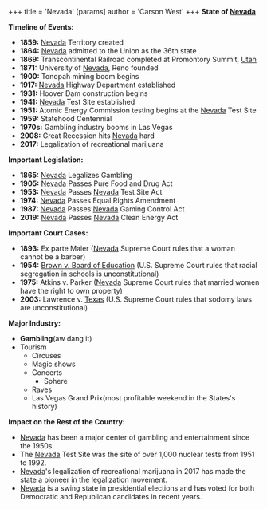 +++
 title = 'Nevada'
[params]
	author = 'Carson West'
+++
**State of [Nevada](./../nevada/)**

**Timeline of Events:**

* **1859:** [Nevada](./../nevada/) Territory created
* **1864:** [Nevada](./../nevada/) admitted to the Union as the 36th state
* **1869:** Transcontinental Railroad completed at Promontory Summit, [Utah](./../utah/)
* **1871:** University of [Nevada](./../nevada/), Reno founded
* **1900:** Tonopah mining boom begins
* **1917:** [Nevada](./../nevada/) Highway Department established
* **1931:** Hoover Dam construction begins
* **1941:** [Nevada](./../nevada/) Test Site established
* **1951:** Atomic Energy Commission testing begins at the [Nevada](./../nevada/) Test Site
* **1959:** Statehood Centennial
* **1970s:** Gambling industry booms in Las Vegas
* **2008:** Great Recession hits [Nevada](./../nevada/) hard
* **2017:** Legalization of recreational marijuana

**Important Legislation:**

* **1865:** [Nevada](./../nevada/) Legalizes Gambling
* **1905:** [Nevada](./../nevada/) Passes Pure Food and Drug Act
* **1953:** [Nevada](./../nevada/) Passes [Nevada](./../nevada/) Test Site Act
* **1974:** [Nevada](./../nevada/) Passes Equal Rights Amendment
* **1987:** [Nevada](./../nevada/) Passes [Nevada](./../nevada/) Gaming Control Act
* **2019:** [Nevada](./../nevada/) Passes [Nevada](./../nevada/) Clean Energy Act

**Important Court Cases:**

* **1893:** Ex parte Maier ([Nevada](./../nevada/) Supreme Court rules that a woman cannot be a barber)
* **1954:** [Brown v. Board of Education](./../brown-v.-board-of-education/) (U.S. Supreme Court rules that racial segregation in schools is unconstitutional)
* **1975:** Atkins v. Parker ([Nevada](./../nevada/) Supreme Court rules that married women have the right to own property)
* **2003:** Lawrence v. [Texas](./../texas/) (U.S. Supreme Court rules that sodomy laws are unconstitutional)

**Major Industry:**

* **Gambling**(aw dang it)
* Tourism
	* Circuses
	* Magic shows
	* Concerts
		* Sphere
	* Raves
	* Las Vegas Grand Prix(most profitable weekend in the States's history)

**Impact on the Rest of the Country:**

* [Nevada](./../nevada/) has been a major center of gambling and entertainment since the 1950s.
* The [Nevada](./../nevada/) Test Site was the site of over 1,000 nuclear tests from 1951 to 1992.
* [Nevada](./../nevada/)'s legalization of recreational marijuana in 2017 has made the state a pioneer in the legalization movement.
* [Nevada](./../nevada/) is a swing state in presidential elections and has voted for both Democratic and Republican candidates in recent years.